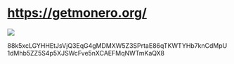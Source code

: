 # https://getmonero.org/

![](https://www.getmonero.org/img/monero-logo.png)

88k5xcLGYHHEtJsVjQ3EqG4gMDMXW5Z3SPrtaE86qTKWTYHb7knCdMpU1dMhb5ZZ5S4p5XJSWcFve5nXCAEFMqNWTmKaQX8
